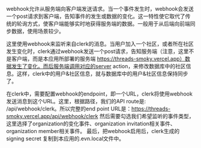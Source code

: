 webhook允许从服务端向客户端发送请求。当一个事件发生时，webhook会发送一个post请求到客户端，告知事件的发生或数据的变化。这一特性使它取代了传统的轮询方式，使客户端能够实时地获得服务端的数据。一般用于从后端向前端同步数据，使用场景较少。

这里使用webhook来监听来自clerk的消息。当用户加入一个社区，或者所在社区发生变化时，clerk通过webhook发送一个post请求，告知服务端（注意，这里不是客户端，而是本应用所部署的服务端 https://threads-smoky.vercel.app）数据发生了变化。而后服务端调用对应的server action，来修改数据库中的社区信息。这样，clerk中的用户&社区信息，就与数据库中的用户&社区信息保持同步了。

在clerk中，需要配置webhook的endpoint，即一个URL，clerk将使用webhook发送消息到这个URL。这里，根据路径，我们的API route是: /api/webhook/clerk。所以完整的end point URL是：https://threads-smoky.vercel.app/api/webhook/clerk
然后需要勾选我们希望监听的事件类型，这里选择了organization的变化事件、organization invitation相关事件、organization member相关事件。
最后，把webhook启用后，clerk生成的 signing secret 复制到本应用的.evn.local文件中。
